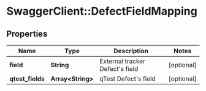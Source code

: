 # SwaggerClient::DefectFieldMapping

## Properties
Name | Type | Description | Notes
------------ | ------------- | ------------- | -------------
**field** | **String** | External tracker Defect&#39;s field | [optional] 
**qtest_fields** | **Array&lt;String&gt;** | qTest Defect&#39;s field | [optional] 


